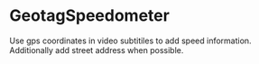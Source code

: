# GeotagSpeedometer
Use gps coordinates in video subtitiles to add speed information. Additionally add street address when possible.
